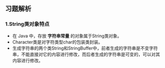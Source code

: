 ## 习题解析

### 1.String类对象特点

- 在 Java 中，存放 **字符串常量** 的对象属于String类对象。
- Character类是对字符类型char的包装类封装。
- 生成字符串的两个类String和StringBuffer中，前者生成的字符串是不变字符串，不能直接对它的内容进行修改，而后者生成的字符串是可变的，可以对其内容进行修改。

